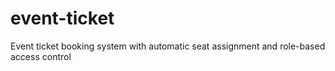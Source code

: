# event-ticket
Event ticket booking system with automatic seat assignment and role-based access control
